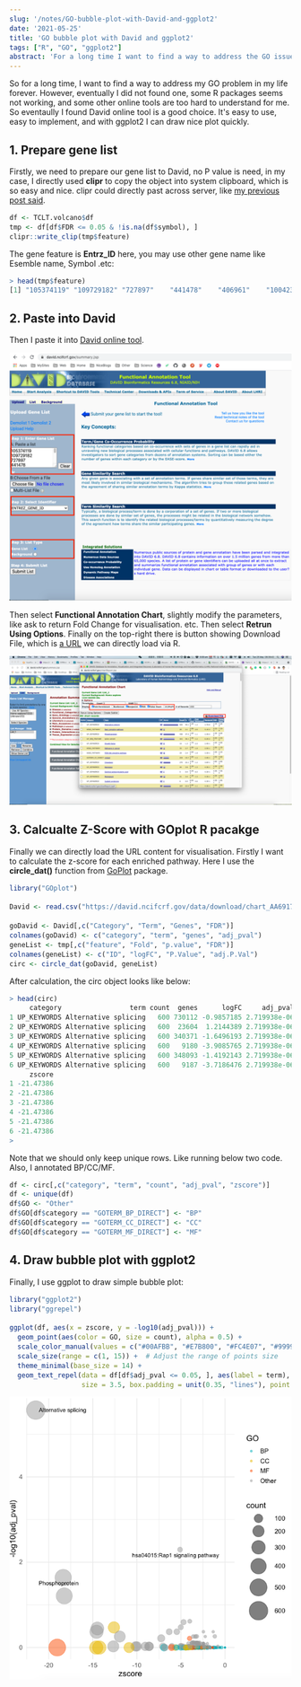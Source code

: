 ```yaml
---
slug: '/notes/GO-bubble-plot-with-David-and-ggplot2'
date: '2021-05-25'
title: 'GO bubble plot with David and ggplot2'
tags: ["R", "GO", "ggplot2"]
abstract: 'For a long time I want to find a way to address the GO issue in my daily work, however eventually I think David + ggplot2 is not a bad option, it is easy to use, easy to understand, and David is famouse enough for most analysis.'
---
```


So for a long time, I want to find a way to address my GO problem in my life forever. However, eventually I did not found one, some R packages seems not working, and some other online tools are too hard to understand for me. So eventaully I found David online tool is a good choice. It's easy to use, easy to implement, and with ggplot2 I can draw nice plot quickly.

## 1. Prepare gene list
Firstly, we need to prepare our gene list to David, no P value is need, in my case, I directly used **clipr** to copy the object into system clipboard, which is so easy and nice. clipr could directly past across server, like [my previous post said](https://yuantian1991.github.io/notes/Copy-R-objects-into-Clipboard).

```r
df <- TCLT.volcano$df
tmp <- df[df$FDR <= 0.05 & !is.na(df$symbol), ]
clipr::write_clip(tmp$feature)
```

The gene feature is **Entrz_ID** here, you may use other gene name like Esemble name, Symbol .etc:

```r
> head(tmp$feature)
[1] "105374119" "109729182" "727897"    "441478"    "406961"    "100423037"
```

## 2. Paste into David
Then I paste it into [David online tool](https://david.ncifcrf.gov/summary.jsp).

![David Screenshot](figure1.png)

Then select **Functional Annotation Chart**, slightly modify the parameters, like ask to return Fold Change for visualisation. etc. Then select **Retrun Using Options**. Finally on the top-right there is button showing Download File, which is [a URL](https://david.ncifcrf.gov/data/download/chart_76DCEA0A1F3F1621931945429.txt) we can directly load via R.

![David Screenshot 2](figure2.png)

## 3. Calcualte Z-Score with GOplot R pacakge

Finally we can directly load the URL content for visualisation. Firstly I want to calculate the z-score for each enriched pathway. Here I use the **circle_dat()** function from [GoPlot](https://wencke.github.io/) package.

```r
library("GOplot")

David <- read.csv("https://david.ncifcrf.gov/data/download/chart_AA6917612AEE1620101903486.txt", sep="\t")

goDavid <- David[,c("Category", "Term", "Genes", "FDR")]
colnames(goDavid) <- c("category", "term", "genes", "adj_pval")
geneList <- tmp[,c("feature", "Fold", "p.value", "FDR")]
colnames(geneList) <- c("ID", "logFC", "P.Value", "adj.P.Val")
circ <- circle_dat(goDavid, geneList)
```

After calculation, the circ object looks like below:
```r
> head(circ)
     category                 term count  genes      logFC     adj_pval
1 UP_KEYWORDS Alternative splicing   600 730112 -0.9857185 2.719938e-06
2 UP_KEYWORDS Alternative splicing   600  23604  1.2144389 2.719938e-06
3 UP_KEYWORDS Alternative splicing   600 340371 -1.6496193 2.719938e-06
4 UP_KEYWORDS Alternative splicing   600   9180 -3.9085765 2.719938e-06
5 UP_KEYWORDS Alternative splicing   600 348093 -1.4192143 2.719938e-06
6 UP_KEYWORDS Alternative splicing   600   9187 -3.7186476 2.719938e-06
     zscore
1 -21.47386
2 -21.47386
3 -21.47386
4 -21.47386
5 -21.47386
6 -21.47386
>
```

Note that we should only keep unique rows. Like running below two code. Also, I annotated BP/CC/MF.

```r
df <- circ[,c("category", "term", "count", "adj_pval", "zscore")]
df <- unique(df)
df$GO <- "Other"
df$GO[df$category == "GOTERM_BP_DIRECT"] <- "BP"
df$GO[df$category == "GOTERM_CC_DIRECT"] <- "CC"
df$GO[df$category == "GOTERM_MF_DIRECT"] <- "MF"
```

## 4. Draw bubble plot with ggplot2

Finally, I use ggplot to draw simple bubble plot:

```r
library("ggplot2")
library("ggrepel")

ggplot(df, aes(x = zscore, y = -log10(adj_pval))) +
  geom_point(aes(color = GO, size = count), alpha = 0.5) +
  scale_color_manual(values = c("#00AFBB", "#E7B800", "#FC4E07", "#999999")) +
  scale_size(range = c(1, 15)) +  # Adjust the range of points size
  theme_minimal(base_size = 14) +
  geom_text_repel(data = df[df$adj_pval <= 0.05, ], aes(label = term),
                  size = 3.5, box.padding = unit(0.35, "lines"), point.padding = unit(0.3,"lines"))
```

![bubble plot](figure3.png)